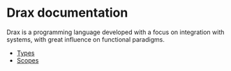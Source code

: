 # Drax documentation

Drax is a programming language developed with a focus on integration with systems, with great influence on functional paradigms.

* [Types](./types.md)
* [Scopes](./scopes.md)
